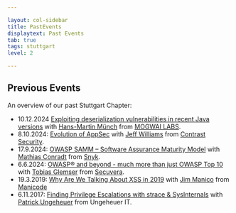 ```yaml
---

layout: col-sidebar
title: PastEvents
displaytext: Past Events
tab: true
tags: stuttgart
level: 2

---
```


## Previous Events

An overview of our past Stuttgart Chapter:

- 10.12.2024 [Exploiting deserialization vulnerabilities in recent Java versions](assets/slides/2024-12-10_Exploiting_deserialization_vulnerabilities_in_recent_Java_versions.pdf) with [Hans-Martin Münch](https://www.linkedin.com/in/hans-martin-m%C3%BCnch-885354206/) from [MOGWAI LABS](https://mogwailabs.de).
- 8.10.2024: [Evolution of AppSec](assets/slides/2024-10-08_Evolution_of_AppSec.pdf) with [Jeff Williams](https://www.linkedin.com/in/planetlevel/) from [Contrast Security](https://www.contrastsecurity.com/).
- 17.9.2024: [OWASP SAMM – Software Assurance Maturity Model](assets/slides/2024-09-17_OWASP-SAMM_-_Software_Assurance_Maturity_Model.pdf) with [Mathias Conradt](https://www.linkedin.com/in/mathiasconradt/) from [Snyk](https://snyk.io/).
- 6.6.2024: [OWASP® and beyond - much more than just OWASP Top 10](assets/slides/2024-06-06_OWASP_and_beyond_-_much_more_than_just_OWASP_Top_10.pdf) with [Tobias Glemser](https://www.linkedin.com/in/tobias-glemser/) from [Secuvera](https://www.secuvera.de/).
- 19.3.2019: [Why Are We Talking About XSS in 2019](assets/slides/2019-03-19_Why_Are_We_Talking_About–XSS_in_2019.pdf) with [Jim Manico](https://www.linkedin.com/in/jmanico/) from [Manicode](https://manicode.com/)
- 6.11.2017: [Finding Privilege Escalations with strace & SysInternals](assets/slides/2017-11-06_Finding_Privilege_Escalations_OWASP_Stammtisch_Stuttgart.pdf) with [Patrick Ungeheuer](https://www.linkedin.com/in/patrickungeheuer/) from Ungeheuer IT.
